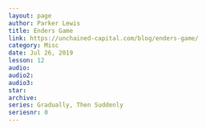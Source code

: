 ```yaml
---
layout: page
author: Parker Lewis
title: Enders Game
link: https://unchained-capital.com/blog/enders-game/
category: Misc
date: Jul 26, 2019
lesson: 12
audio: 
audio2: 
audio3: 
star: 
archive: 
series: Gradually, Then Suddenly
seriesnr: 0
---
```

